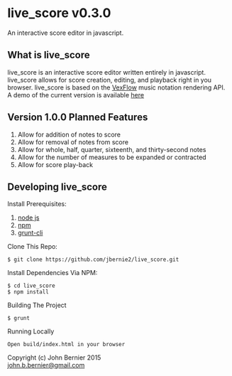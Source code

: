 # live_score v0.3.0

An interactive score editor in javascript.

## What is live_score

live_score is an interactive score editor written entirely in javascript.
live_score allows for score creation, editing, and playback right in
you browser. live_score is based on the [VexFlow](http://vexflow.com) music notation
rendering API. A demo of the current version is available [here](http://jbernie2.github.io)

## Version 1.0.0 Planned Features
  1. Allow for addition of notes to score
  2. Allow for removal of notes from score
  3. Allow for whole, half, quarter, sixteenth, and thirty-second notes
  4. Allow for the number of measures to be expanded or contracted
  5. Allow for score play-back  

## Developing live_score

Install Prerequisites:

  1. [node js](https://github.com/joyent/node/wiki/Installing-Node.js-via-package-manager)
  2. [npm](http://blog.npmjs.org/post/85484771375/how-to-install-npm)
  3. [grunt-cli](http://gruntjs.com/getting-started)


Clone This Repo:

    $ git clone https://github.com/jbernie2/live_score.git

Install Dependencies Via NPM:

    $ cd live_score
    $ npm install

Building The Project

    $ grunt

Running Locally

    Open build/index.html in your browser

Copyright (c) John Bernier 2015 <br/>
<john.b.bernier@gmail.com>
